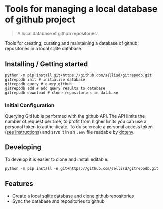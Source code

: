 # Tools for managing a local database of github project

> A local database of github repositories

Tools for creating, curating and maintaining a database of github repositories
in a local sqlite database.

## Installing / Getting started

```shell
python -m pip install git+https://github.com/sellisd/gitrepodb.git
gitrepodb init # initialize database
gitrepodb query # query github
gitrepodb add # add query results to database
gitrepodb download # clone repositories in database
```

### Initial Configuration

Querying GitHub is performed with the github API. The API limits the number of request per time, to profit from higher limits you can use a personal token to authenticate. To do so create a personal access token ([see instructions](https://docs.github.com/en/free-pro-team@latest/github/authenticating-to-github/creating-a-personal-access-token)) and save it in an `.env` file readable by [dotenv](https://github.com/theskumar/python-dotenv).

## Developing

To develop it is easier to clone and install editable:

```shell
python -m pip install -e git+https://github.com/sellisd/gitrepodb.git
```

## Features

* Create a local sqlite database and clone github repositories
* Sync the database and repositories to github
